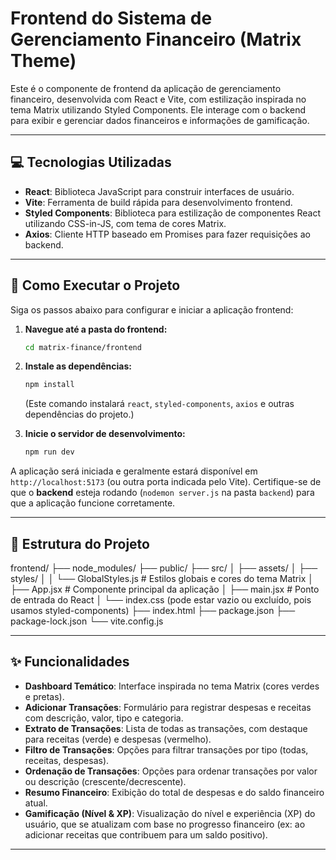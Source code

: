 # Frontend do Sistema de Gerenciamento Financeiro (Matrix Theme)

Este é o componente de frontend da aplicação de gerenciamento financeiro, desenvolvida com React e Vite, com estilização inspirada no tema Matrix utilizando Styled Components. Ele interage com o backend para exibir e gerenciar dados financeiros e informações de gamificação.

---

## 💻 Tecnologias Utilizadas

* **React**: Biblioteca JavaScript para construir interfaces de usuário.
* **Vite**: Ferramenta de build rápida para desenvolvimento frontend.
* **Styled Components**: Biblioteca para estilização de componentes React utilizando CSS-in-JS, com tema de cores Matrix.
* **Axios**: Cliente HTTP baseado em Promises para fazer requisições ao backend.

---

## 🚀 Como Executar o Projeto

Siga os passos abaixo para configurar e iniciar a aplicação frontend:

1.  **Navegue até a pasta do frontend:**
    ```bash
    cd matrix-finance/frontend
    ```

2.  **Instale as dependências:**
    ```bash
    npm install
    ```
    (Este comando instalará `react`, `styled-components`, `axios` e outras dependências do projeto.)

3.  **Inicie o servidor de desenvolvimento:**
    ```bash
    npm run dev
    ```

A aplicação será iniciada e geralmente estará disponível em `http://localhost:5173` (ou outra porta indicada pelo Vite). Certifique-se de que o **backend** esteja rodando (`nodemon server.js` na pasta `backend`) para que a aplicação funcione corretamente.

---

## 📂 Estrutura do Projeto

frontend/
├── node_modules/
├── public/
├── src/
│   ├── assets/
│   ├── styles/
│   │   └── GlobalStyles.js  # Estilos globais e cores do tema Matrix
│   ├── App.jsx              # Componente principal da aplicação
│   ├── main.jsx             # Ponto de entrada do React
│   └── index.css (pode estar vazio ou excluído, pois usamos styled-components)
├── index.html
├── package.json
├── package-lock.json
└── vite.config.js

---

## ✨ Funcionalidades

* **Dashboard Temático**: Interface inspirada no tema Matrix (cores verdes e pretas).
* **Adicionar Transações**: Formulário para registrar despesas e receitas com descrição, valor, tipo e categoria.
* **Extrato de Transações**: Lista de todas as transações, com destaque para receitas (verde) e despesas (vermelho).
* **Filtro de Transações**: Opções para filtrar transações por tipo (todas, receitas, despesas).
* **Ordenação de Transações**: Opções para ordenar transações por valor ou descrição (crescente/decrescente).
* **Resumo Financeiro**: Exibição do total de despesas e do saldo financeiro atual.
* **Gamificação (Nível & XP)**: Visualização do nível e experiência (XP) do usuário, que se atualizam com base no progresso financeiro (ex: ao adicionar receitas que contribuem para um saldo positivo).

---